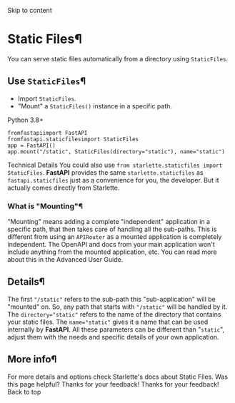 Skip to content 
# Static Files¶
You can serve static files automatically from a directory using `StaticFiles`.
## Use `StaticFiles`¶
  * Import `StaticFiles`.
  * "Mount" a `StaticFiles()` instance in a specific path.


Python 3.8+
```
fromfastapiimport FastAPI
fromfastapi.staticfilesimport StaticFiles
app = FastAPI()
app.mount("/static", StaticFiles(directory="static"), name="static")

```

Technical Details
You could also use `from starlette.staticfiles import StaticFiles`.
**FastAPI** provides the same `starlette.staticfiles` as `fastapi.staticfiles` just as a convenience for you, the developer. But it actually comes directly from Starlette.
### What is "Mounting"¶
"Mounting" means adding a complete "independent" application in a specific path, that then takes care of handling all the sub-paths.
This is different from using an `APIRouter` as a mounted application is completely independent. The OpenAPI and docs from your main application won't include anything from the mounted application, etc.
You can read more about this in the Advanced User Guide.
## Details¶
The first `"/static"` refers to the sub-path this "sub-application" will be "mounted" on. So, any path that starts with `"/static"` will be handled by it.
The `directory="static"` refers to the name of the directory that contains your static files.
The `name="static"` gives it a name that can be used internally by **FastAPI**.
All these parameters can be different than "`static`", adjust them with the needs and specific details of your own application.
## More info¶
For more details and options check Starlette's docs about Static Files.
Was this page helpful? 
Thanks for your feedback! 
Thanks for your feedback! 
Back to top 
